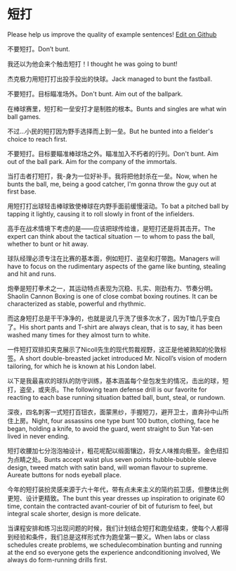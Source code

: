# 短打

Please help us improve the quality of example sentences! [Edit on Github](https://github.com/jiyushe/jiyu-example-sentence-source/blob/main/chinese/duanda.md)

<p><span class="chinese">不要短打。</span><span class="english">Don’t bunt.</span></p>

<p><span class="chinese">我还以为他会来个触击短打！</span><span class="english">I thought he was going to bunt!</span></p>

<p><span class="chinese">杰克极力用短打打出投手投出的快球。</span><span class="english">Jack managed to bunt the fastball.</span></p>

<p><span class="chinese">不要短打。目标瞄准场外。</span><span class="english">Don't bunt. Aim out of the ballpark.</span></p>

<p><span class="chinese">在棒球赛里，短打和一垒安打才是制胜的根本。</span><span class="english">Bunts and singles are what win ball games.</span></p>

<p><span class="chinese">不过…小民的短打因为野手选择而上到一垒。</span><span class="english">But he bunted into a fielder's choice to reach first.</span></p>

<p><span class="chinese">不要短打。目标要瞄准棒球场之外。瞄准加入不朽者的行列。</span><span class="english">Don't bunt. Aim out of the ball park. Aim for the company of the immortals.</span></p>

<p><span class="chinese">当打击者打短打，我-身为一位好补手。我将把他封杀在一垒。</span><span class="english">Now, when he bunts the ball, me, being a good catcher, I'm gonna throw the guy out at first base.</span></p>

<p><span class="chinese">用短打打出球轻击棒球致使棒球在内野手面前缓慢滚动。</span><span class="english">To bat a pitched ball by tapping it lightly, causing it to roll slowly in front of the infielders.</span></p>

<p><span class="chinese">高手在战术情境下考虑的是——应该把球传给谁，是短打还是将其击开。</span><span class="english">The expert can think about the tactical situation — to whom to pass the ball, whether to bunt or hit away.</span></p>

<p><span class="chinese">球队经理必须专注在比赛的基本面，例如短打、盗垒和打带跑。</span><span class="english">Managers will have to focus on the rudimentary aspects of the game like bunting, stealing and hit and runs.</span></p>

<p><span class="chinese">炮拳是短打拳术之一，其运动特点表现为沉稳、扎实、刚劲有力、节奏分明。</span><span class="english">Shaolin Cannon Boxing is one of close combat boxing routines. It can be characterized as stable, powerful and rhythmic.</span></p>

<p><span class="chinese">而这身短打总是干干净净的，也就是说几乎洗了很多次水了，因为T恤几乎变白了。</span><span class="english">His short pants and T-shirt are always clean, that is to say, it has been washed many times for they almost turn to white.</span></p>

<p><span class="chinese">一件短打双排扣夹克展示了Nicoll先生的现代剪裁视野，这正是他被熟知的伦敦标签。</span><span class="english">A short double-breasted jacket introduced Mr. Nicoll’s vision of modern tailoring, for which he is known at his London label.</span></p>

<p><span class="chinese">以下是我最喜欢的球队的防守训练，基本涵盖每个垒包发生的情况，击出的球，短打，盗垒，或夹杀。</span><span class="english">The following team defense drill is our favorite for reacting to each base running situation batted ball, bunt, steal, or rundown.</span></p>

<p><span class="chinese">深夜，四名刺客一式短打百钮衣，面蒙黑纱，手握短刀，避开卫士，直奔孙中山所住上房。</span><span class="english">Night, four assassins one type bunt 100 button, clothing, face he began, holding a knife, to avoid the guard, went straight to Sun Yat-sen lived in never ending.</span></p>

<p><span class="chinese">短打收腰加七分泡泡袖设计，粗花呢配以缎面镶边，将女人味推向极至。金色纽扣为点睛之处。</span><span class="english">Bunts accept waist plus seven points hubble-bubble sleeve design, tweed match with satin band, will woman flavour to supreme. Aureate buttons for nods eyeball place.</span></p>

<p><span class="chinese">今年的短打装扮灵感来源于六十年代，带有点未来主义的简约前卫感，但整体比例更短、设计更精致。</span><span class="english">The bunt this year dresses up inspiration to originate 60 time, contain the contracted avant-courier of bit of futurism to feel, but integral scale shorter, design is more delicate.</span></p>

<p><span class="chinese">当课程安排和练习出现问题的时候，我们计划结合短打和跑垒结束，使每个人都得到经验和条件，我们总是这样形式作为跑垒第一要义。</span><span class="english">When labs or class schedules create problems, we schedulecombination bunting and running at the end so everyone gets the experience andconditioning involved, We always do form-running drills first.</span></p>

